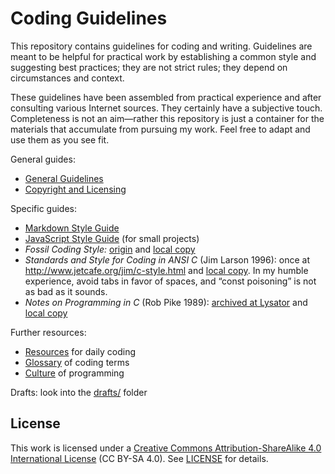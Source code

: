 
# Coding Guidelines

This repository contains guidelines for coding and writing.
Guidelines are meant to be helpful for practical work by
establishing a common style and suggesting best practices;
they are not strict rules; they depend on circumstances
and context.

These guidelines have been assembled from practical
experience and after consulting various Internet sources.
They certainly have a subjective touch. Completeness
is not an aim—rather this repository is just a container
for the materials that accumulate from pursuing my work.
Feel free to adapt and use them as you see fit.

General guides:

- [General Guidelines](./guides/Generalities.md)
- [Copyright and Licensing](./guides/CopyrightLicensing.md)

Specific guides:

- [Markdown Style Guide](./guides/MarkdownStyle.md)
- [JavaScript Style Guide](./guides/JavaScriptStyle.md) (for small projects)
- *Fossil Coding Style:*
  [origin](https://fossil-scm.org/home/doc/tip/www/style.wiki)
  and [local copy](./share/FossilCodingStyle.md)
- *Standards and Style for Coding in ANSI C* (Jim Larson 1996):
  once at <http://www.jetcafe.org/jim/c-style.html>
  and [local copy](./share/LarsonStyleC.md).
  In my humble experience, avoid tabs in favor of spaces, and
  “const poisoning” is not as bad as it sounds.
- *Notes on Programming in C* (Rob Pike 1989):
  [archived at Lysator](https://www.lysator.liu.se/c/pikestyle.html)
  and [local copy](./share/PikeStyle.md)

Further resources:

- [Resources](./guides/Resources.md) for daily coding
- [Glossary](./guides/Glossary.md) of coding terms
- [Culture](./guides/Culture.md) of programming

Drafts: look into the [drafts/](./drafts) folder


## License

This work is licensed under a [Creative Commons
Attribution-ShareAlike 4.0 International License][cc-by-sa]
(CC BY-SA 4.0). See [LICENSE](./LICENSE) for details.

[cc-by-sa]: https://creativecommons.org/licenses/by-sa/4.0/

